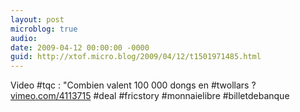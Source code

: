 ```yaml
---
layout: post
microblog: true
audio: 
date: 2009-04-12 00:00:00 -0000
guid: http://xtof.micro.blog/2009/04/12/t1501971485.html
---
```

Video #tqc : "Combien valent 100 000 dongs en #twollars ? [vimeo.com/4113715](http://vimeo.com/4113715) #deal #fricstory #monnaielibre #billetdebanque
